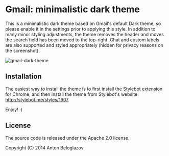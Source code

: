 # Gmail: minimalistic dark theme

This is a minimalistic dark theme based on Gmail's default Dark theme, so please
enable it in the settings prior to applying this style. In addition to many
minor styling adjustments, the theme removes the header and moves the search
field has been moved to the top-right. Chat and custom labels are also supported
and styled appropriately (hidden for privacy reasons on the screenshot).

![gmail-dark-theme](https://raw.github.com/beloglazov/gmail-dark-theme/master/gmail-dark-theme.png)


## Installation

The easiest way to install the theme is to first install the [Stylebot
extension](https://chrome.google.com/webstore/detail/stylebot/oiaejidbmkiecgbjeifoejpgmdaleoha?hl=en)
for Chrome, and then install the theme from Stylebot's website:
http://stylebot.me/styles/1907

Enjoy! :)


## License

The source code is released under the Apache 2.0 license.

Copyright (C) 2014 Anton Beloglazov
